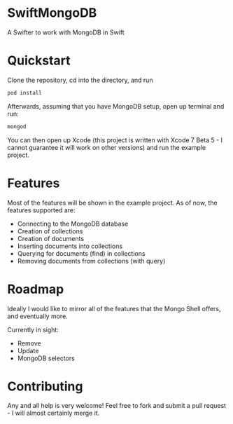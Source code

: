 # SwiftMongoDB
A Swifter to work with MongoDB in Swift

# Quickstart
Clone the repository, cd into the directory, and run
```bash
pod install
```

Afterwards, assuming that you have MongoDB setup, open up terminal and run:
```bash
mongod
```

You can then open up Xcode (this project is written with Xcode 7 Beta 5 - I cannot guarantee it will work on other versions) and run the example project.

# Features
Most of the features will be shown in the example project. As of now, the features supported are:
* Connecting to the MongoDB database
* Creation of collections
* Creation of documents
* Inserting documents into collections
* Querying for documents (find) in collections
* Removing documents from collections (with query)

# Roadmap
Ideally I would like to mirror all of the features that the Mongo Shell offers, and eventually more.

Currently in sight:
* Remove
* Update
* MongoDB selectors

# Contributing
Any and all help is very welcome! Feel free to fork and submit a pull request - I will almost certainly merge it.
